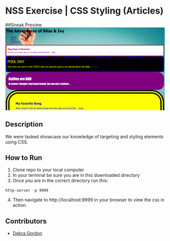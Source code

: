 # NSS Exercise | CSS Styling (Articles)

##Sneak Preview
![Site Screenshot](https://raw.githubusercontent.com/debragordon/css-article/master/screenshots/css-style-articles.png)

## Description
We were tasked showcase our knowledge of targeting and styling elements using CSS.

## How to Run
1. Clone repo to your local computer
2. In your terminal be sure you are in this downloaded directory
3. Once you are in the correct directory run this:

  ```
  http-server -p 9999
  ```

4. Then navigate to http://localhost:9999 in your browser to view the css in action.

## Contributors
- [Debra Gordon](http://github.com/debragordon)